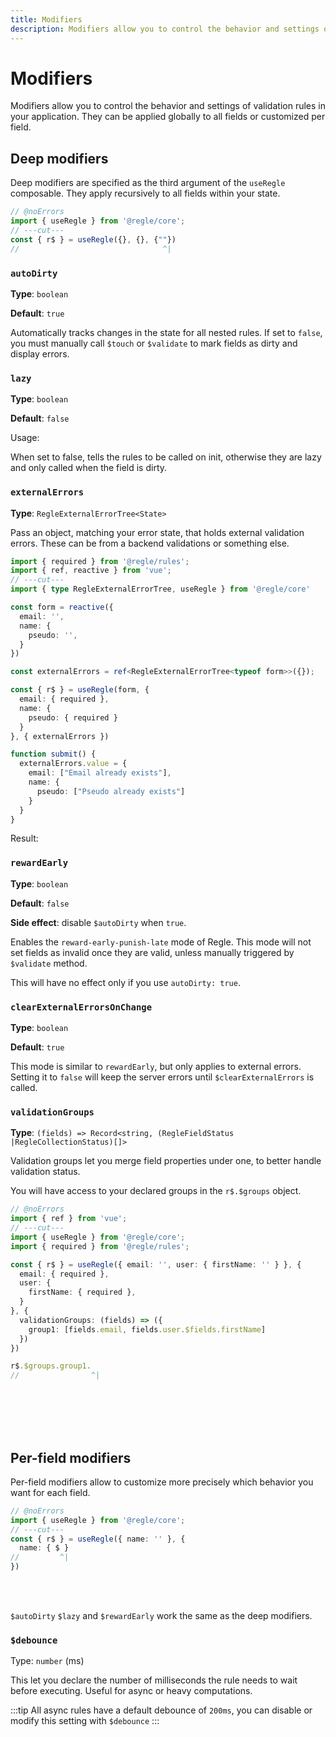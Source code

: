 ```yaml
---
title: Modifiers
description: Modifiers allow you to control the behavior and settings of validation rules in your application
---
```


<script setup>
import ExternalErrors from '../parts/components/modifiers/ExternalErrors.vue';
</script>

# Modifiers

Modifiers allow you to control the behavior and settings of validation rules in your application. They can be applied globally to all fields or customized per field.

## Deep modifiers

Deep modifiers are specified as the third argument of the `useRegle` composable. They apply recursively to all fields within your state.

```ts twoslash
// @noErrors
import { useRegle } from '@regle/core';
// ---cut---
const { r$ } = useRegle({}, {}, {""})
//                                ^|
```

### `autoDirty`

__Type__: `boolean`

__Default__: `true`

Automatically tracks changes in the state for all nested rules. If set to `false`, you must manually call `$touch` or `$validate` to mark fields as dirty and display errors.

### `lazy`

__Type__: `boolean`

__Default__: `false`

Usage:

When set to false, tells the rules to be called on init, otherwise they are lazy and only called when the field is dirty.

### `externalErrors`

__Type__: `RegleExternalErrorTree<State>` 

Pass an object, matching your error state, that holds external validation errors. These can be from a backend validations or something else.

```ts twoslash
import { required } from '@regle/rules';
import { ref, reactive } from 'vue';
// ---cut---
import { type RegleExternalErrorTree, useRegle } from '@regle/core'

const form = reactive({
  email: '',
  name: {
    pseudo: '',
  }
})

const externalErrors = ref<RegleExternalErrorTree<typeof form>>({});

const { r$ } = useRegle(form, {
  email: { required },
  name: {
    pseudo: { required }
  }
}, { externalErrors })

function submit() {
  externalErrors.value = {
    email: ["Email already exists"],
    name: {
      pseudo: ["Pseudo already exists"]
    }
  }
}
```

Result:

<ExternalErrors/>


### `rewardEarly`

__Type__: `boolean`

__Default__: `false`

__Side effect__: disable `$autoDirty` when `true`.

Enables the `reward-early-punish-late` mode of Regle. This mode will not set fields as invalid once they are valid, unless manually triggered by `$validate` method.

This will have no effect only if you use `autoDirty: true`.

### `clearExternalErrorsOnChange`

__Type__: `boolean`

__Default__: `true`

This mode is similar to `rewardEarly`, but only applies to external errors.
Setting it to `false` will keep the server errors until `$clearExternalErrors` is called.

### `validationGroups`

__Type__: `(fields) => Record<string, (RegleFieldStatus |RegleCollectionStatus)[]>`

Validation groups let you merge field properties under one, to better handle validation status.

You will have access to your declared groups in the `r$.$groups` object.

```ts twoslash
// @noErrors
import { ref } from 'vue';
// ---cut---
import { useRegle } from '@regle/core';
import { required } from '@regle/rules';

const { r$ } = useRegle({ email: '', user: { firstName: '' } }, {
  email: { required },
  user: {
    firstName: { required },
  }
}, {
  validationGroups: (fields) => ({
    group1: [fields.email, fields.user.$fields.firstName]
  })
})

r$.$groups.group1.
//                ^|
```
<br><br><br><br>

## Per-field modifiers

Per-field modifiers allow to customize more precisely which behavior you want for each field.

```ts twoslash
// @noErrors
import { useRegle } from '@regle/core';
// ---cut---
const { r$ } = useRegle({ name: '' }, {
  name: { $ }
//         ^|    
})
```

<br><br>


`$autoDirty` `$lazy` and `$rewardEarly` work the same as the deep modifiers.

### `$debounce`
Type: `number` (ms)

This let you declare the number of milliseconds the rule needs to wait before executing. Useful for async or heavy computations.

:::tip
All async rules have a default debounce of `200ms`, you can disable or modify this setting with `$debounce`
:::
